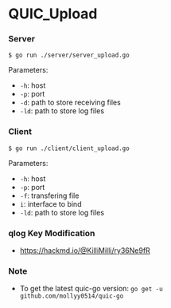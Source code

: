 # QUIC_Upload

### Server
```
$ go run ./server/server_upload.go
```
Parameters:  
- `-h`: host  
- `-p`: port  
- `-d`: path to store receiving files  
- `-ld`: path to store log files  

### Client
```
$ go run ./client/client_upload.go
```
Parameters:  
- `-h`: host  
- `-p`: port  
- `-f`: transfering file  
- `i`: interface to bind
- `-ld`: path to store log files  

### qlog Key Modification
- https://hackmd.io/@KilliMilli/ry36Ne9fR

### Note
- To get the latest quic-go version: `go get -u github.com/mollyy0514/quic-go`